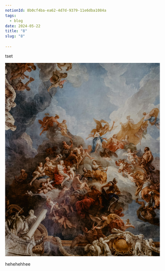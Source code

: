 ```yaml
---
notionId: 8b0cf4ba-ea62-4d7d-9379-11e6dba1084a
tags:
  - blog
date: 2024-05-22
title: "8"
slug: "8"

---
```


tset 


![image](https://raw.githubusercontent.com/markvu2607/mdx-blogs/main/images/8/image-1716198824792.jpg)


hehehehhee

